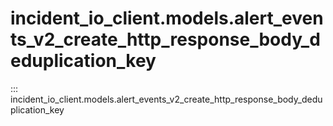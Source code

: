 # incident_io_client.models.alert_events_v2_create_http_response_body_deduplication_key

::: incident_io_client.models.alert_events_v2_create_http_response_body_deduplication_key
